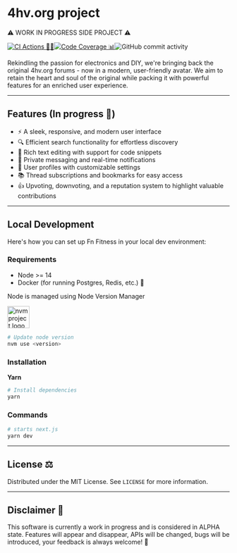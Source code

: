 # 4hv.org project

⚠️ WORK IN PROGRESS SIDE PROJECT ⚠️

[![CI Actions 🚀🤖](https://github.com/HarrisFauntleroy/markdown-notes/actions/workflows/ci.yml/badge.svg)](https://github.com/HarrisFauntleroy/markdown-notes/actions/workflows/ci.yml)[![Code Coverage 📊](https://github.com/HarrisFauntleroy/markdown-notes/actions/workflows/coverage.yml/badge.svg)](https://github.com/HarrisFauntleroy/markdown-notes/actions/workflows/coverage.yml)![GitHub commit activity](https://img.shields.io/github/commit-activity/w/HarrisFauntleroy/markdown-notes?style=flat)

Rekindling the passion for electronics and DIY, we're bringing back the original
4hv.org forums - now in a modern, user-friendly avatar. We aim to retain the
heart and soul of the original while packing it with powerful features for an
enriched user experience.

---

## Features (In progress 🚧)

- ⚡ A sleek, responsive, and modern user interface
- 🔍 Efficient search functionality for effortless discovery
- 📝 Rich text editing with support for code snippets
- 💌 Private messaging and real-time notifications
- 👤 User profiles with customizable settings
- 📚 Thread subscriptions and bookmarks for easy access
- 👍 Upvoting, downvoting, and a reputation system to highlight valuable
  contributions

---

## Local Development

Here's how you can set up Fn Fitness in your local dev environment:

### Requirements

- Node >= 14
- Docker (for running Postgres, Redis, etc.) 🐳

Node is managed using Node Version Manager

<a href="https://github.com/nvm-sh/logos"><img alt="nvm project logo" src="https://raw.githubusercontent.com/nvm-sh/logos/HEAD/nvm-logo-color.svg" height="50" /></a>

```sh
# Update node version
nvm use <version>
```

### Installation

**Yarn**

```sh
# Install dependencies
yarn
```

### Commands

```sh
# starts next.js
yarn dev
```

---

## **License** ⚖️

Distributed under the MIT License. See `LICENSE` for more information.

---

## **Disclaimer** 🚨

This software is currently a work in progress and is considered in ALPHA state.
Features will appear and disappear, APIs will be changed, bugs will be
introduced, your feedback is always welcome! 🚧
